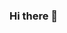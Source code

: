 ### Hi there 👋

<!--
**alurecine/alurecine** is a ✨ _special_ ✨ repository because its `README.md` (this file) appears on your GitHub profile.

Here are some ideas to get you started:

- 🔭 I’m currently working on Java and Swift
- 🌱 I’m currently learning everything i can
- 📫 How to reach me: alurecine@gmail.com
- ⚡ For fun: Playing CSGO, or playing (and trying to produce) techno music
-->

